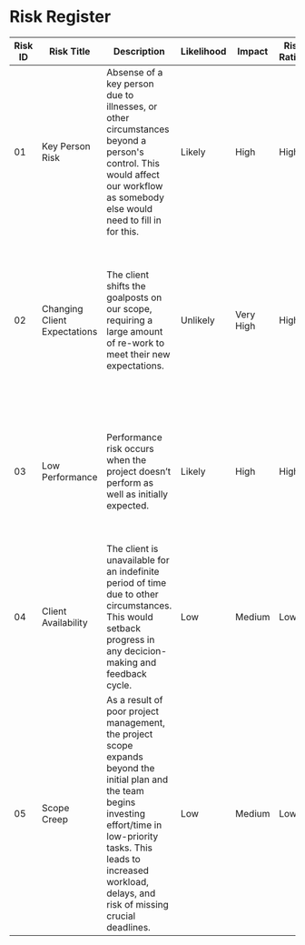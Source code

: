 # Risk Register

| Risk ID | Risk Title | Description | Likelihood | Impact | Risk Rating | Mitigation Strategy | Residual Risk |
| --- | --- | --- | --- | --- | --- | --- | --- |
| 01 | Key Person Risk | Absense of a key person due to illnesses, or other circumstances beyond a person's control. This would affect our workflow as somebody else would need to fill in for this. | Likely | High | High | We will work in an Agile manner using Sprints so this is limited to 2-week periods. | Low |
| 02 | Changing Client Expectations | The client shifts the goalposts on our scope, requiring a large amount of re-work to meet their new expectations. | Unlikely | Very High | High | We will meet reguarly with the client to ensure we are up to date with their expecations and are actively meeting them. This will be on a weekly or near-weekly basis. | Low |
| 03 | Low Performance | Performance risk occurs when the project doesn’t perform as well as initially expected. | Likely | High | High | Anticipating potential performance risks early on in the planning proces, plan your project thoroughly and promote open communication between team members. | low |
| 04 | Client Availability | The client is unavailable for an indefinite period of time due to other circumstances. This would setback progress in any decicion-making and feedback cycle. | Low | Medium | Low | Ensure that any enquiries and feedback are addressed as soon as possible and thoroughly document previous client meetings in detail to minimize confusion. | Low |
| 05 | Scope Creep | As a result of poor project management, the project scope expands beyond the initial plan and the team begins investing effort/time in low-priority tasks. This leads to increased workload, delays, and risk of missing crucial deadlines. | Low | Medium | Low | Unanimously decide and clearly outline high-priority tasks at the beginning of each sprint. | Low |
